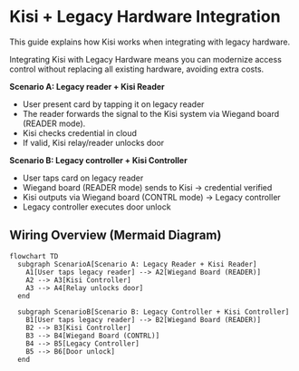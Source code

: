 # Kisi + Legacy Hardware Integration

This guide explains how Kisi works when integrating with legacy hardware.  


Integrating Kisi with Legacy Hardware means you can modernize access control without replacing all existing hardware, avoiding extra costs. 
 

**Scenario A: Legacy reader + Kisi Reader**

- User present card by tapping it on legacy reader
- The reader forwards the signal to the Kisi system via Wiegand board (READER mode).
- Kisi checks credential in cloud
- If valid, Kisi relay/reader unlocks door


**Scenario B: Legacy controller + Kisi Controller**

- User taps card on legacy reader
- Wiegand board (READER mode) sends to Kisi → credential verified
- Kisi outputs via Wiegand board (CONTRL mode) → Legacy controller
- Legacy controller executes door unlock

## Wiring Overview (Mermaid Diagram)

```mermaid
flowchart TD
  subgraph ScenarioA[Scenario A: Legacy Reader + Kisi Reader]
    A1[User taps legacy reader] --> A2[Wiegand Board (READER)]
    A2 --> A3[Kisi Controller]
    A3 --> A4[Relay unlocks door]
  end

  subgraph ScenarioB[Scenario B: Legacy Controller + Kisi Controller]
    B1[User taps legacy reader] --> B2[Wiegand Board (READER)]
    B2 --> B3[Kisi Controller]
    B3 --> B4[Wiegand Board (CONTRL)]
    B4 --> B5[Legacy Controller]
    B5 --> B6[Door unlock]
  end
